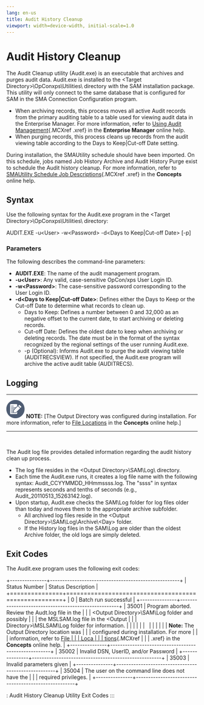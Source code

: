 ```yaml
---
lang: en-us
title: Audit History Cleanup
viewport: width=device-width, initial-scale=1.0
---
```


#  Audit History Cleanup

The Audit Cleanup utility (Audit.exe) is an executable that archives and
purges audit data. Audit.exe is installed to the \<Target
Directory\>\\OpConxps\\Utilities\\ directory with the SAM installation
package. This utility will only connect to the same database that is
configured for SAM in the SMA Connection Configuration program.

-   When archiving records, this process moves all active Audit records
    from the primary auditing table to a table used for viewing audit
    data in the Enterprise Manager. For more information, refer to
    [Using Audit     Management](../../UI/Enterprise-Manager/Using-Audit-Management.md){.MCXref
    .xref} in the **Enterprise Manager** online help.
-   When purging records, this process cleans up records from the audit
    viewing table according to the Days to Keep\|Cut-off Date setting.

During installation, the SMAUtility schedule should have been imported.
On this schedule, jobs named Job History Archive and Audit History Purge
exist to schedule the Audit history cleanup. For more information, refer
to [SMAUtility Schedule Job Descriptions](../../Concepts/SMAUtility-Schedule.md#SMAUtili2){.MCXref
.xref} in the **Concepts** online help.

## Syntax

Use the following syntax for the Audit.exe program in the \<Target
Directory\>\\OpConxps\\Utilities\\ directory:

AUDIT.EXE -u\<User\> -w\<Password\> -d\<Days to Keep\|Cut-off Date\>
\[-p\] 
### Parameters

The following describes the command-line parameters:

-   **AUDIT.EXE**: The name of the audit management program.
-   **-u\<User\>**: Any valid, case-sensitive OpCon/xps User Login ID.
-   **-w\<Password\>**: The case-sensitive password corresponding to the
    User Login ID.
-   **-d\<Days to Keep\|Cut-off Date\>**: Defines either the Days to
    Keep or the Cut-off Date to determine what records to clean up.
    -   Days to Keep: Defines a number between 0 and 32,000 as an
        negative offset to the current date, to start archiving or
        deleting records.
    -   Cut-off Date: Defines the oldest date to keep when archiving or
        deleting records. The date must be in the format of the syntax
        recognized by the regional settings of the user running
        Audit.exe.
    -   -p (Optional): Informs Audit.exe to purge the audit viewing
        table (AUDITRECSVIEW). If not specified, the Audit.exe program
        will archive the active audit table (AUDITRECS).

## Logging

  -------------------------------------------------------------------------------------------------------------------------------- -----------------------------------------------------------------------------------------------------------------------------------------------------------------------------------------------------------------------
  ![White pencil/paper icon on gray circular background](../../../Resources/Images/note-icon(48x48).png "Note icon")   **NOTE:** [The Output Directory was configured during installation. For more information, refer to [File Locations](../../Concepts/File-Locations.md) in the **Concepts** online help.]
  -------------------------------------------------------------------------------------------------------------------------------- -----------------------------------------------------------------------------------------------------------------------------------------------------------------------------------------------------------------------

 

The Audit log file provides detailed information regarding the audit
history clean up process.

-   The log file resides in the \<Output Directory\>\\SAM\\Log\\
    directory.
-   Each time the Audit.exe runs, it creates a log file name with the
    following syntax: Audit_CCYYMMDD_HHmmssss.log. The \"ssss\" in
    syntax represents seconds and tenths of seconds (e.g.,
    Audit_20110513_15263142.log).
-   Upon startup, Audit.exe checks the SAM\\Log folder for log files
    older than today and moves them to the appropriate archive
    subfolder.
    -   All archived log files reside in the \<Output
        Directory\>\\SAM\\Log\\Archive\\\<Day\> folder.
    -   If the History log files in the SAM\\Log are older than the
        oldest Archive folder, the old logs are simply deleted.

## Exit Codes

The Audit.exe program uses the following exit codes:

+---------------+-----------------------------------------------------+
| Status Number | Status Description                                  |
+===============+=====================================================+
| 0             | Batch run successful                                |
+---------------+-----------------------------------------------------+
| 35001         | Program aborted. Review the Audt.log file in the    |
|               | \<Output Directory\>\\SAM\\Log folder and possibly  |
|               | the MSLSAM.log file in the \<Output                 |
|               | Directory\>\\MSLSAM\\Log folder for information.    |
|               |                                                     |
|               |                                                     |
|               |                                                     |
|               | **Note:** The Output Directory location was         |
|               | configured during installation. For more            |
|               | information, refer to [File                         | |               | Loca                                                |
|               | tions](../../Concepts/File-Locations.md){.MCXref |
|               | .xref} in the **Concepts** online help.             |
+---------------+-----------------------------------------------------+
| 35002         | Invalid DSN, UserID, and/or Password                |
+---------------+-----------------------------------------------------+
| 35003         | Invalid parameters given                            |
+---------------+-----------------------------------------------------+
| 35004         | The user on the command line does not have the      |
|               | required privileges.                                |
+---------------+-----------------------------------------------------+

: Audit History Cleanup Utility Exit Codes
:::

 

